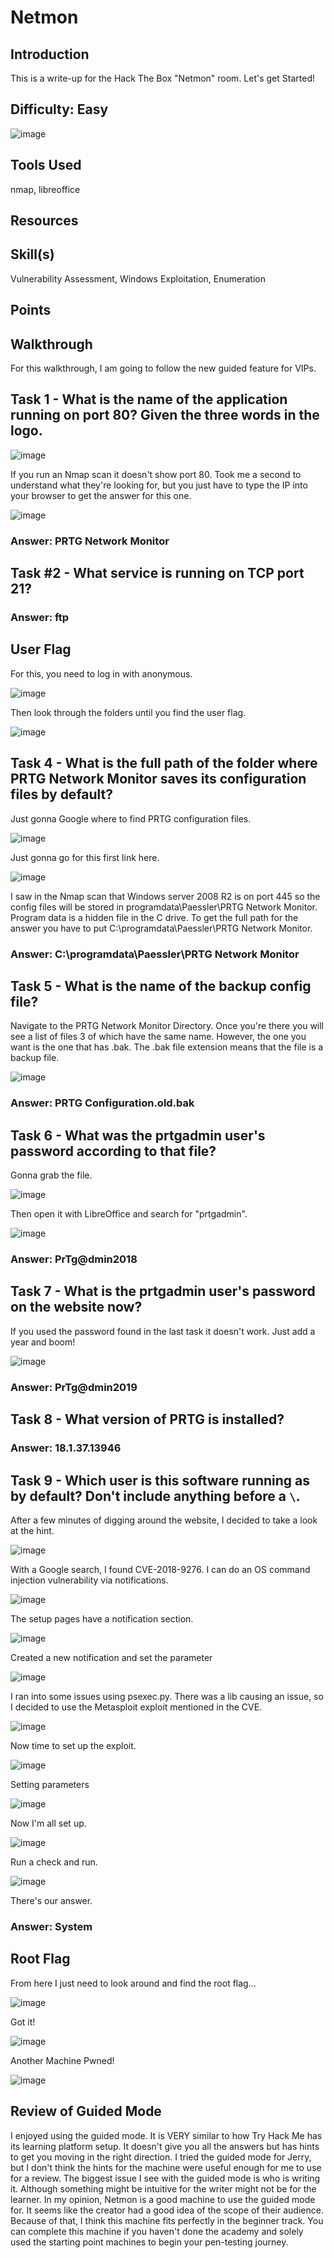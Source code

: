 # Netmon
## Introduction
This is a write-up for the Hack The Box "Netmon" room. Let's get Started!

## Difficulty: Easy
![image](https://github.com/zrmartin71/HTB_Write_Ups/assets/54414820/355b8dc6-5a15-4934-b52e-08b71ed27c66)

## Tools Used
nmap, libreoffice

## Resources


## Skill(s)
Vulnerability Assessment, Windows Exploitation, Enumeration

## Points

## Walkthrough
For this walkthrough, I am going to follow the new guided feature for VIPs.

## Task 1 - What is the name of the application running on port 80? Given the three words in the logo.

![image](https://github.com/zrmartin71/HTB_Write_Ups/assets/54414820/8d07c264-df22-4752-b13e-f4e3dbdb078f)

If you run an Nmap scan it doesn't show port 80. Took me a second to understand what they're looking for, but you just have to type the IP into your browser to get the answer for this one.

![image](https://github.com/zrmartin71/HTB_Write_Ups/assets/54414820/4ec917bb-da03-4493-89e5-0d000d0ebcbb)

### Answer: PRTG Network Monitor

## Task #2 - What service is running on TCP port 21?

### Answer: ftp

## User Flag

For this, you need to log in with anonymous.

![image](https://github.com/zrmartin71/HTB_Write_Ups/assets/54414820/73ff4d98-9c37-4814-ac12-b8c17cc6bcca)

Then look through the folders until you find the user flag.

![image](https://github.com/zrmartin71/HTB_Write_Ups/assets/54414820/b098862f-44d1-45a3-852d-f883d679c3a2)

## Task 4 - What is the full path of the folder where PRTG Network Monitor saves its configuration files by default?

Just gonna Google where to find PRTG configuration files.

![image](https://github.com/zrmartin71/HTB_Write_Ups/assets/54414820/73d4aeb8-0a03-4199-8fbd-c8cd4ea81554)

Just gonna go for this first link here.

![image](https://github.com/zrmartin71/HTB_Write_Ups/assets/54414820/347aa472-d3ec-4013-8030-40f369188e64)

I saw in the Nmap scan that Windows server 2008 R2 is on port 445 so the config files will be stored in programdata\Paessler\PRTG Network Monitor. Program data is a hidden file in the C drive. To get the full path for the answer you have to put C:\programdata\Paessler\PRTG Network Monitor.

### Answer: C:\programdata\Paessler\PRTG Network Monitor

## Task 5 - What is the name of the backup config file?

Navigate to the PRTG Network Monitor Directory. Once you're there you will see a list of files 3 of which have the same name. However, the one you want is the one that has .bak. The .bak file extension means that the file is a backup file.

![image](https://github.com/zrmartin71/HTB_Write_Ups/assets/54414820/41b00228-c016-4be6-8869-9d6952a53acd)

### Answer: PRTG Configuration.old.bak

## Task 6 - What was the prtgadmin user's password according to that file?

Gonna grab the file.

![image](https://github.com/zrmartin71/HTB_Write_Ups/assets/54414820/e3c87b5e-bf0f-4ed0-a9a5-a6e1d51eec96)

Then open it with LibreOffice and search for "prtgadmin".

![image](https://github.com/zrmartin71/HTB_Write_Ups/assets/54414820/db5fae9d-efe0-4400-901f-d090decc8a0e)

### Answer: PrTg@dmin2018

## Task 7 - What is the prtgadmin user's password on the website now?

If you used the password found in the last task it doesn't work. Just add a year and boom!

![image](https://github.com/zrmartin71/HTB_Write_Ups/assets/54414820/5549bc85-d4bc-4b09-bdaf-ee78e7967ead)

### Answer: PrTg@dmin2019

## Task 8 - What version of PRTG is installed?

### Answer: 18.1.37.13946

## Task 9 - Which user is this software running as by default? Don't include anything before a `\`.

After a few minutes of digging around the website, I decided to take a look at the hint.

![image](https://github.com/zrmartin71/HTB_Write_Ups/assets/54414820/61e7b6f6-a299-43cd-a11f-b4fd64dc5287)

With a Google search, I found CVE-2018-9276. I can do an OS command injection vulnerability via notifications.

![image](https://github.com/zrmartin71/HTB_Write_Ups/assets/54414820/63f41a4f-2dbb-44d0-bf71-5c9e523e3c72)

The setup pages have a notification section.

![image](https://github.com/zrmartin71/HTB_Write_Ups/assets/54414820/10fce11f-05ac-46ed-a196-46a8455f0b9c)

Created a new notification and set the parameter

![image](https://github.com/zrmartin71/HTB_Write_Ups/assets/54414820/36d0b112-440f-4613-95a1-333bd7a71fb2)

I ran into some issues using psexec.py. There was a lib causing an issue, so I decided to use the Metasploit exploit mentioned in the CVE.

![image](https://github.com/zrmartin71/HTB_Write_Ups/assets/54414820/5df8685f-74a5-49bb-8dbe-668f2a1b3a44)

Now time to set up the exploit.

![image](https://github.com/zrmartin71/HTB_Write_Ups/assets/54414820/60c5a671-1a72-4348-852a-a04540669b4c)

Setting parameters

![image](https://github.com/zrmartin71/HTB_Write_Ups/assets/54414820/5869c788-05ae-4b5c-a342-e0552fefa45b)

Now I'm all set up.

![image](https://github.com/zrmartin71/HTB_Write_Ups/assets/54414820/dbbee31e-7889-45e9-8955-628b2a52143d)

Run a check and run.

![image](https://github.com/zrmartin71/HTB_Write_Ups/assets/54414820/7a469d40-5a05-48b9-b10f-27ccc29abfa3)

There's our answer.

### Answer: System

## Root Flag

From here I just need to look around and find the root flag...

![image](https://github.com/zrmartin71/HTB_Write_Ups/assets/54414820/03907440-fa61-4376-97a6-b39845302389)

Got it!

![image](https://github.com/zrmartin71/HTB_Write_Ups/assets/54414820/598eb458-8f23-44ec-86ab-5588f2f27eb8)

Another Machine Pwned!

![image](https://github.com/zrmartin71/HTB_Write_Ups/assets/54414820/0217fb04-fcae-496f-a032-f43c9dd9204d)

## Review of Guided Mode

I enjoyed using the guided mode. It is VERY similar to how Try Hack Me has its learning platform setup. It doesn't give you all the answers but has hints to get you moving in the right direction. I tried the guided mode for Jerry, but I don't think the hints for the machine were useful enough for me to use for a review. The biggest issue I see with the guided mode is who is writing it. Although something might be intuitive for the writer might not be for the learner. In my opinion, Netmon is a good machine to use the guided mode for. It seems like the creator had a good idea of the scope of their audience. Because of that, I think this machine fits perfectly in the beginner track. You can complete this machine if you haven't done the academy and solely used the starting point machines to begin your pen-testing journey. 
